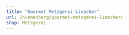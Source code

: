 ```yaml
---
title: "Gourmet Metzgerei Limacher"
url: /huenenberg/gourmet-metzgerei-limacher/
shop: Metzgerei
---
```


